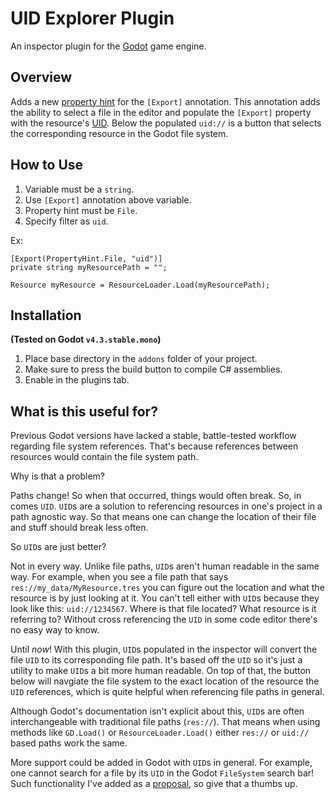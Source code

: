 # UID Explorer Plugin

An inspector plugin for the [Godot](https://godotengine.org/) game engine.

## Overview
Adds a new [property hint](https://docs.godotengine.org/en/stable/tutorials/scripting/c_sharp/c_sharp_exports.html#doc-c-sharp-exports) for the `[Export]` annotation. This annotation adds the ability to select a file in the editor and populate the `[Export]` property with the resource's [UID](https://docs.godotengine.org/en/stable/classes/class_resourceuid.html). Below the populated `uid://` is a button that selects the corresponding resource in the Godot file system. 

## How to Use
1. Variable must be a `string`.
2. Use `[Export]` annotation above variable.
3. Property hint must be `File`.
4. Specify filter as `uid`.

Ex:
```
[Export(PropertyHint.File, "uid")]
private string myResourcePath = "";

Resource myResource = ResourceLoader.Load(myResourcePath);
```

## Installation
**(Tested on Godot `v4.3.stable.mono`)**
1. Place base directory in the `addons` folder of your project.
2. Make sure to press the build button to compile C# assemblies.
3. Enable in the plugins tab.

## What is this useful for?
Previous Godot versions have lacked a stable, battle-tested workflow regarding file system references. That's because references between resources would contain the file system path.

Why is that a problem?

Paths change! So when that occurred, things would often break. So, in comes `UID`. `UID`s are a solution to referencing resources in one's project in a path agnostic way. So that means one can change the location of their file and stuff should break less often.

So `UID`s are just better?

Not in every way. Unlike file paths, `UID`s aren't human readable in the same way. For example, when you see a file path that says `res://my_data/MyResource.tres` you can figure out the location and what the resource is by just looking at it. You can't tell either with `UID`s because they look like this: `uid://1234567`. Where is that file located? What resource is it referring to? Without cross referencing the `UID` in some code editor there's no easy way to know.

Until *now*! With this plugin, `UID`s populated in the inspector will convert the file `UID` to its corresponding file path. It's based off the `UID` so it's just a utility to make `UID`s a bit more human readable. On top of that, the button below will navgiate the file system to the exact location of the resource the `UID` references, which is quite helpful when referencing file paths in general.

Although Godot's documentation isn't explicit about this, `UID`s are often interchangeable with traditional file paths (`res://`). That means when using methods like `GD.Load()` or `ResourceLoader.Load()` either `res://` or `uid://` based paths work the same.

More support could be added in Godot with `UID`s in general. For example, one cannot search for a file by its `UID` in the Godot `FileSystem` search bar! Such functionality I've added as a [proposal](https://github.com/godotengine/godot-proposals/issues/10737), so give that a thumbs up.